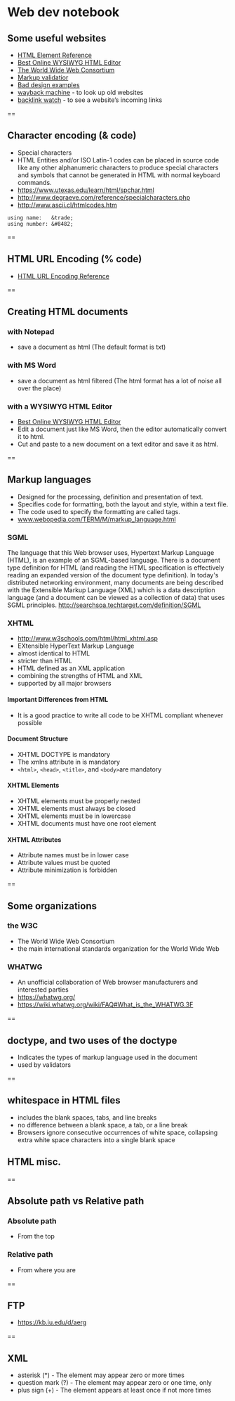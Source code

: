 # Web dev notebook

## Some useful websites
- [HTML Element Reference](http://www.w3schools.com/tags/default.asp)
- [Best Online WYSIWYG HTML Editor](http://bestonlinehtmleditor.com/)
- [The World Wide Web Consortium](W3C.org)
- [Markup validatior](http://validator.w3.org/)
- [Bad design examples](wepagesthatsuck.com)
- [wayback machine](http://archive.org/web/) - to look up old websites
- [backlink watch](http://backlinkwatch.com/) - to see a website’s incoming links

==

## Character encoding (& code)
- Special characters
- HTML Entities and/or ISO Latin-1 codes can be placed in source code like any other alphanumeric characters to produce special characters and symbols that cannot be generated in HTML with normal keyboard commands.
- https://www.utexas.edu/learn/html/spchar.html
- http://www.degraeve.com/reference/specialcharacters.php
- http://www.ascii.cl/htmlcodes.htm

```
using name:   &trade;
using number: &#8482;
```

==

## HTML URL Encoding (% code)
- [HTML URL Encoding Reference ](http://www.w3schools.com/tags/ref_urlencode.asp)

==

## Creating HTML documents
### with Notepad
- save a document as html (The default format is txt)

### with MS Word
- save a document as html filtered (The html format has a lot of noise all over the place)

### with a WYSIWYG HTML Editor
- [Best Online WYSIWYG HTML Editor](http://bestonlinehtmleditor.com/)
- Edit a document just like MS Word, then the editor automatically convert it to html.
- Cut and paste to a new document on a text editor and save it as html.

==

## Markup languages
- Designed for the processing, definition and presentation of text.
- Specifies code for formatting, both the layout and style, within a text file.
- The code used to specify the formatting are called tags.
- www.webopedia.com/TERM/M/markup_language.html

### SGML
The language that this Web browser uses, Hypertext Markup Language (HTML), is an example of an SGML-based language. There is a document type definition for HTML (and reading the HTML specification is effectively reading an expanded version of the document type definition). In today's distributed networking environment, many documents are being described with the Extensible Markup Language (XML) which is a data description language (and a document can be viewed as a collection of data) that uses SGML principles.
http://searchsoa.techtarget.com/definition/SGML

### XHTML
- http://www.w3schools.com/html/html_xhtml.asp
- EXtensible HyperText Markup Language
- almost identical to HTML
- stricter than HTML
- HTML defined as an XML application
- combining the strengths of HTML and XML
- supported by all major browsers

#### Important Differences from HTML
- It is a good practice to write all code to be XHTML compliant whenever possible

#### Document Structure
- XHTML DOCTYPE is mandatory
- The xmlns attribute in <html> is mandatory
- `<html>`, `<head>`, `<title>`, and `<body>`are mandatory

#### XHTML Elements
- XHTML elements must be properly nested
- XHTML elements must always be closed
- XHTML elements must be in lowercase
- XHTML documents must have one root element

#### XHTML Attributes
- Attribute names must be in lower case
- Attribute values must be quoted
- Attribute minimization is forbidden

==

## Some organizations
### the W3C
- The World Wide Web Consortium
- the main international standards organization for the World Wide Web 

### WHATWG
- An unofficial collaboration of Web browser manufacturers and interested parties
- https://whatwg.org/
- https://wiki.whatwg.org/wiki/FAQ#What_is_the_WHATWG.3F

==

## doctype, and two uses of the doctype
- Indicates the types of markup language used in the document
- used by validators

==

## whitespace in HTML files
- includes the blank spaces, tabs, and line breaks
- no difference between a blank space, a tab, or a line break
- Browsers ignore consecutive occurrences of white space, collapsing extra white space characters into a single blank space
## HTML misc.

==

## Absolute path vs Relative path
### Absolute path
- From the top

### Relative path
- From where you are

==

## FTP
- https://kb.iu.edu/d/aerg

==

## XML

- asterisk (*) - The element may appear zero or more times
- question mark (?) - The element may appear zero or one time, only
- plus sign (+) - The element appears at least once if not more times
